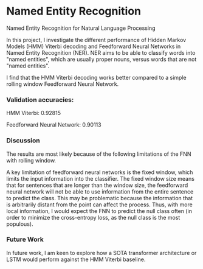 # Named Entity Recognition
Named Entity Recognition for Natural Language Processing

In this project, I investigate the different performance of Hidden Markov Models (HMM) Viterbi decoding and Feedforward Neural Networks in Named Entity Recognition (NER). NER aims to be able to classify words into "named entities", which are usually proper nouns, versus words that are not "named entities".

I find that the HMM Viterbi decoding works better compared to a simple rolling window Feedforward Neural Network.

### Validation accuracies:

HMM Viterbi: 0.92815

Feedforward Neural Network: 0.90113

### Discussion
The results are most likely because of the following limitations of the FNN with rolling window.

A key limitation of feedforward neural networks is the fixed window, which limits the input information into the classifier. The fixed window size means that for sentences that are longer than the window size, the feedforward neural network will not be able to use information from the entire sentence to predict the class. This may be problematic because the information that is arbitrarily distant from the point can affect the process. Thus, with more local information, I would expect the FNN to predict the null class often (in order to minimize the cross-entropy loss, as the null class is the most populous).

### Future Work 
In future work, I am keen to explore how a SOTA transformer architecture or LSTM would perform against the HMM Viterbi baseline.

